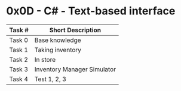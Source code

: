  # 0x0D - C# - Text-based interface
Task # | Short Description
-------|------------
Task 0 | Base knowledge
Task 1 | Taking inventory
Task 2 | In store
Task 3 | Inventory Manager Simulator
Task 4 | Test 1, 2, 3